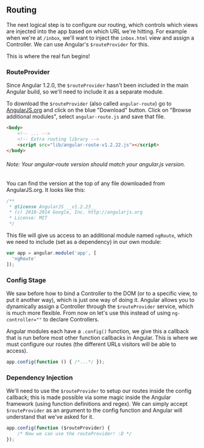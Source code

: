 ## Routing

The next logical step is to configure our routing, which controls which views are injected into the app based on which URL we're hitting. For example when we're at `/inbox`, we'll want to inject the `inbox.html` view and assign a Controller.  We can use Angular's `$routeProvider` for this.

This is where the real fun begins!

### RouteProvider

Since Angular 1.2.0, the `$routeProvider` hasn't been included in the main Angular build, so we'll need to include it as a separate module.


To download the `$routeProvider` (also called `angular-route`) go to [AngularJS.org](https://angularjs.org/) and click on the blue "Download" button. Click on "Browse additional modules", select `angular-route.js` and save that file.


```html
<body>
    <!-- ... -->
    <!-- Extra routing library -->
    <script src="lib/angular-route-v1.2.22.js"></script>
</body>
```

###### Note: Your angular-route version should match your angular.js version.

You can find the version at the top of any file downloaded from AngularJS.org. It looks like this:

```js
/**
 * @license AngularJS __v1.2.23__
 * (c) 2010-2014 Google, Inc. http://angularjs.org
 * License: MIT
 */
```

This file will give us access to an additional module named `ngRoute`, which we need to include (set as a dependency) in our own module:

```js
var app = angular.module('app', [
  'ngRoute'
]);
```

### Config Stage

We saw before how to bind a Controller to the DOM (or to a specific view, to put it another way), which is just one way of doing it. Angular allows you to dynamically assign a Controller through the `$routeProvider` service, which is much more flexible. From now on let's use this instead of using `ng-controller=""` to declare Controllers.

Angular modules each have a `.config()` function, we give this a callback that is run before most other function callbacks in Angular.  This is where we must configure our routes (the different URLs visitors will be able to access).

```js
app.config(function () { /*...*/ });
```

### Dependency Injection

We'll need to use the `$routeProvider` to setup our routes inside the config callback; this is made possible via some magic inside the Angular framework (using function definitions and regex).  We can simply accept `$routeProvider` as an argument to the config function and Angular will understand that we've asked for it.

```js
app.config(function ($routeProvider) {
    /* Now we can use the routeProvider! :D */
});
```
